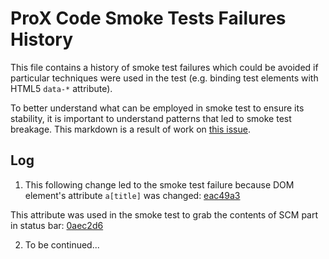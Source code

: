 # ProX Code Smoke Tests Failures History

This file contains a history of smoke test failures which could be avoided if particular techniques were used in the test (e.g. binding test elements with HTML5 `data-*` attribute).

To better understand what can be employed in smoke test to ensure its stability, it is important to understand patterns that led to smoke test breakage. This markdown is a result of work on [this issue](https://github.com/microsoft/ProX-Code/issues/27906).

## Log

1. This following change led to the smoke test failure because DOM element's attribute `a[title]` was changed:
 [eac49a3](https://github.com/microsoft/ProX-Code/commit/eac49a321b84cb9828430e9dcd3f34243a3480f7)

 This attribute was used in the smoke test to grab the contents of SCM part in status bar:
 [0aec2d6](https://github.com/microsoft/ProX-Code/commit/0aec2d6838b5e65cc74c33b853ffbd9fa191d636)

2. To be continued...
